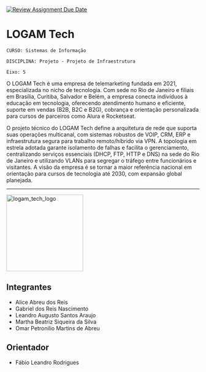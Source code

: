 [![Review Assignment Due Date](https://classroom.github.com/assets/deadline-readme-button-22041afd0340ce965d47ae6ef1cefeee28c7c493a6346c4f15d667ab976d596c.svg)](https://classroom.github.com/a/yI2ip9hY)
# LOGAM Tech

`CURSO: Sistemas de Informação`

`DISCIPLINA: Projeto - Projeto de Infraestrutura`

`Eixo: 5`

O LOGAM Tech é uma empresa de telemarketing fundada em 2021, especializada no nicho de tecnologia. Com sede no Rio de Janeiro e filiais em Brasília, Curitiba, Salvador e Belém, a empresa conecta indivíduos à educação em tecnologia, oferecendo atendimento humano e eficiente, suporte em vendas (B2B, B2C e B2G), cobrança e orientação personalizada para cursos de parceiros como Alura e Rocketseat.

O projeto técnico do LOGAM Tech define a arquitetura de rede que suporta suas operações multicanal, com sistemas robustos de VOIP, CRM, ERP e infraestrutura segura para trabalho remoto/híbrido via VPN. A topologia em estrela adotada garante isolamento de falhas e facilita o gerenciamento, centralizando serviços essenciais (DHCP, FTP, HTTP e DNS) na sede do Rio de Janeiro e utilizando VLANs para segregar o tráfego entre funcionários e visitantes. A visão da empresa é se tornar a maior referência nacional em orientação para cursos de tecnologia até 2030, com expansão global planejada.

---

<img width="200" height="200" alt="logam_tech_logo" src="https://github.com/user-attachments/assets/2614c369-39ad-4bd3-94fc-ac1440df619c" />

## Integrantes

* Alice Abreu dos Reis
* Gabriel dos Reis Nascimento
* Leandro Augusto Santos Araujo
* Martha Beatriz Siqueira da Silva
* Omar Petronilio Martins de Abreu

## Orientador

* Fábio Leandro Rodrigues

